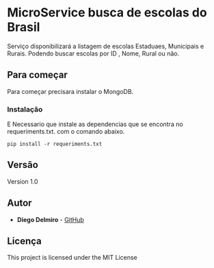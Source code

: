 # MicroService busca de escolas do Brasil 

Serviço disponibilizará a listagem de escolas Estaduaes, Municipais e Rurais.
Podendo buscar escolas por ID , Nome, Rural ou não. 


## Para começar

Para começar precisara instalar o MongoDB.

### Instalação

E Necessario que instale as dependencias que se encontra no requeriments.txt.
com o comando abaixo.

```
pip install -r requeriments.txt 
```

## Versão

Version 1.0  
## Autor

* **Diego Delmiro**  - [GitHub](https://github.com/DiegoDigo)


## Licença
 
This project is licensed under the MIT License 

